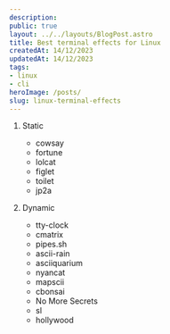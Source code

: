 ```yaml
---
description:
public: true
layout: ../../layouts/BlogPost.astro
title: Best terminal effects for Linux
createdAt: 14/12/2023
updatedAt: 14/12/2023
tags:
- linux
- cli
heroImage: /posts/
slug: linux-terminal-effects
---
```

1. Static
    * cowsay
    * fortune
    * lolcat
    * figlet
    * toilet
    * jp2a

2. Dynamic
    * tty-clock
    * cmatrix
    * pipes.sh
    * ascii-rain
    * asciiquarium
    * nyancat
    * mapscii
    * cbonsai
    * No More Secrets
    * sl
    * hollywood
